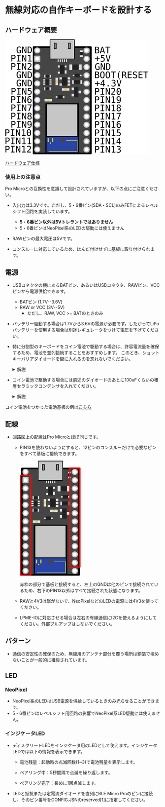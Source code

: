 # 無線対応の自作キーボードを設計する

## ハードウェア概要

![connection](img/ble_micro_pro.svg)

[ハードウェア仕様](features.md#ハードウェア仕様)

### 使用上の注意点

Pro Microとの互換性を意識して設計されていますが、以下の点にご注意ください。

- 入出力は3.3Vです。ただし、5・6番ピン(SDA・SCL)のみFETによるレベルシフト回路を実装しています。
  - **5・6番ピン以外は5Vトレラントではありません**
  - 5・6番ピンはNeoPixel系のLEDの駆動には使えません

- RAWピンの最大電圧は5Vです。

- コンスルーに対応しているため、はんだ付けせずに基板に取り付けられます。

## 電源

- USBコネクタの横にあるBATピン、あるいはUSBコネクタ、RAWピン、VCCピンから電源供給できます。
  - BATピン (1.7V--3.6V)
  - RAW or VCC (3V--5V)
    - ただし、RAW, VCC >= BATのときのみ

- バッテリー駆動する場合は1.7Vから3.6Vの電源が必要です。したがってLiPoバッテリーを使用する場合は別途レギュレータをつけて電圧を下げてください。

- 特に分割型のキーボードをコイン電池で駆動する場合は、許容電流量を確保するため、電池を並列接続することをおすすめします。
このとき、ショットキーバリアダイオードを間に入れるのを忘れないでください。

  <details>
  <summary>解説</summary>
    分割型の場合、BLE Micro Proの平均電流量は300uAくらいになる場合があります。コイン電池の定格連続電流は200uAくらいのため、電池を並列にして定格以下に抑えられるようにします。このとき、並列に繋いだ電池に電位差があると電池間で電流が流れてしまうため、ダイオードを挟んで防止します。ダイオードにはショットキーバリアダイオードという電圧降下が小さいダイオードを使うことで、電池の電圧が下がってきてもギリギリまで使い切ることができます。
  </details>

- コイン電池で駆動する場合には前述のダイオードのあとに100uFくらいの積層セラミックコンデンサを入れてください。

  <details>
  <summary>解説</summary>
  BLE Micro Proが無線通信するとき、瞬間的に6mAくらいの電流を必要とします。コイン電池は内部抵抗が大きいのでこの電流で電圧が瞬間的に下がってしまい、必要な電圧を下回ってBLE Micro Proがリセットしてしまう可能性があります。コンデンサを入れることでこのピークを鈍らせてリセットを防止します。
  </details>

コイン電池をつかった電池基板の例は[こちら](https://github.com/sekigon-gonnoc/BLE-Micro-Pro/tree/master/CoinCellHolder)

## 配線

- 回路図上の配線はPro Microとほぼ同じです。

  - PIN13を使わないようにすると、12ピンのコンスルーだけで必要なピンをすべて基板に接続できます。

    ![connection](img/ble_micro_pro_connection.svg)

     赤枠の部分で基板と接続すると、左上のGNDは他のピンで接続されているため、右下のPIN13以外はすべて接続された状態になります。

  - RAWと4V3は繋がないで、NeoPixelなどのLEDの電源には4V3を使ってください。

  - LPME-IOに対応させる場合は左右の有線通信にI2Cを使えるようにしてください。外部プルアップはしないでください。

## パターン

- 通信の安定性の確保のため、無線用のアンテナ部分を覆う場所は銅箔で埋めないことが一般的に推奨されています。

## LED

### NeoPixel

- NeoPixel系のLEDはUSB電源を供給しているときのみ光らせることができます。
- 5・6番ピンはレベルシフト用回路の影響でNeoPixel系LED駆動には使えません。

### インジケータLED

- ディスクリートLEDをインジケータ用のLEDとして使えます。インジケータLEDでは以下の情報を表示できます。

  - 電池残量：起動時の点滅回数(1~3)で電池残量を表示します。

  - ペアリング中：5秒間隔で点滅を繰り返します。

  - ペアリング完了：長めに1回点滅します。

- LEDと抵抗または定電流ダイオードを直列にBLE Micro Proのピンに接続し、そのピン番号をCONFIG.JSNのreserved[1]に指定してください。
